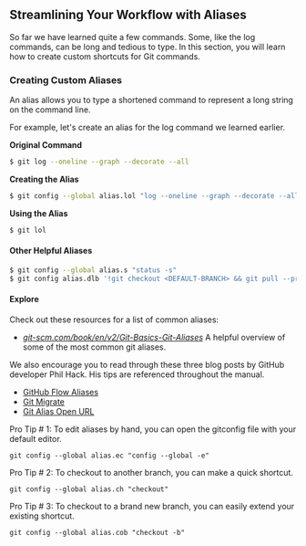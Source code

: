 ## Streamlining Your Workflow with Aliases

So far we have learned quite a few commands. Some, like the log commands, can be long and tedious to type. In this section, you will learn how to create custom shortcuts for Git commands.

### Creating Custom Aliases

An alias allows you to type a shortened command to represent a long string on the command line.

For example, let's create an alias for the log command we learned earlier.

**Original Command**
```sh
$ git log --oneline --graph --decorate --all
```

**Creating the Alias**
```sh
$ git config --global alias.lol "log --oneline --graph --decorate --all"
```

**Using the Alias**
```sh
$ git lol
```

#### Other Helpful Aliases

```sh
$ git config --global alias.s "status -s"
$ git config alias.dlb '!git checkout <DEFAULT-BRANCH> && git pull --prune && git branch --merged | grep -v "\*" | xargs -n 1 git branch -d'
```

#### Explore

Check out these resources for a list of common aliases:

- *[git-scm.com/book/en/v2/Git-Basics-Git-Aliases](https://git-scm.com/book/en/v2/Git-Basics-Git-Aliases)* A helpful overview of some of the most common git aliases.

We also encourage you to read through these three blog posts by GitHub developer Phil Hack. His tips are referenced throughout the manual.
- [GitHub Flow Aliases](http://haacked.com/archive/2014/07/28/github-flow-aliases/)
- [Git Migrate](http://haacked.com/archive/2015/06/29/git-migrate/)
- [Git Alias Open URL](http://haacked.com/archive/2017/01/04/git-alias-open-url/)


Pro Tip # 1:  To edit aliases by hand, you can open the gitconfig file with your default editor.   
```
git config --global alias.ec "config --global -e"
```

Pro Tip # 2: To checkout to another branch, you can make a quick shortcut.
```
git config --global alias.ch "checkout"
```

Pro Tip # 3: To checkout to a brand new branch, you can easily extend your existing shortcut.
```
git config --global alias.cob "checkout -b"
```
